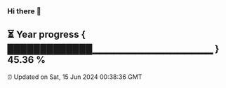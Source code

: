 ### Hi there 👋
⏳ Year progress { █████████████▁▁▁▁▁▁▁▁▁▁▁▁▁▁▁▁▁ } 45.36 %
---
⏰ Updated on Sat, 15 Jun 2024 00:38:36 GMT

